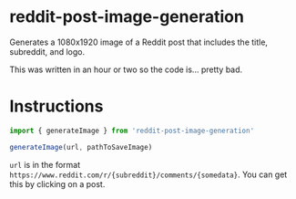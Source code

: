 # reddit-post-image-generation

Generates a 1080x1920 image of a Reddit post that includes the title, subreddit, and logo.

This was written in an hour or two so the code is... pretty bad.

# Instructions

```js
import { generateImage } from 'reddit-post-image-generation'

generateImage(url, pathToSaveImage)
```

`url` is in the format `https://www.reddit.com/r/{subreddit}/comments/{somedata}`. You can get this by clicking on a post.
